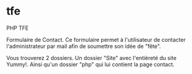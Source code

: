 tfe
===

PHP TFE

Formulaire de Contact.
Ce formulaire permet à l'utilisateur de contacter l'administrateur par mail afin de soumettre son idée de "fête".

Vous trouverez 2 dossiers. Un dossier "Site" avec l'entièreté du site Yummy!. Ainsi qu'un dossier "php" qui lui contient la page contact.
